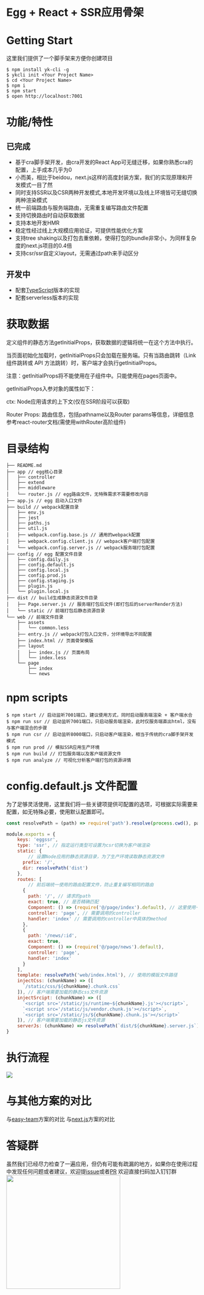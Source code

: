 # Egg + React + SSR应用骨架

# Getting Start

这里我们提供了一个脚手架来方便你创建项目

```
$ npm install yk-cli -g
$ ykcli init <Your Project Name>
$ cd <Your Project Name>
$ npm i
$ npm start
$ open http://localhost:7001
```

# 功能/特性

## 已完成

- 基于cra脚手架开发，由cra开发的React App可无缝迁移，如果你熟悉cra的配置，上手成本几乎为0
- 小而美，相比于beidou，next.js这样的高度封装方案，我们的实现原理和开发模式一目了然
- 同时支持SSR以及CSR两种开发模式,本地开发环境以及线上环境皆可无缝切换两种渲染模式
- 统一前端路由与服务端路由，无需重复编写路由文件配置
- 支持切换路由时自动获取数据
- 支持本地开发HMR
- 稳定性经过线上大规模应用验证，可提供性能优化方案
- 支持tree shaking以及打包去重依赖，使得打包的bundle非常小，为同样复杂度的next.js项目的0.4倍
- 支持csr/ssr自定义layout，无需通过path来手动区分

## 开发中

- 配套[TypeScript](https://github.com/ykfe/egg-react-ssr-typescript)版本的实现
- 配套serverless版本的实现

# 获取数据

定义组件的静态方法getInitialProps，获取数据的逻辑将统一在这个方法中执行。

当页面初始化加载时，getInitialProps只会加载在服务端。只有当路由跳转（Link组件跳转或 API 方法跳转）时，客户端才会执行getInitialProps。

注意：getInitialProps将不能使用在子组件中。只能使用在pages页面中。

getInitialProps入参对象的属性如下：

ctx: Node应用请求的上下文(仅在SSR阶段可以获取)

Router Props: 路由信息，包括pathname以及Router params等信息，详细信息参考react-router文档(需使用withRouter高阶组件)

# 目录结构
  
```
├── README.md
├── app // egg核心目录
│   ├── controller
│   ├── extend
│   ├── middleware
│   └── router.js // egg路由文件，无特殊需求不需要修改内容
├── app.js // egg 启动入口文件
├── build // webpack配置目录
│   ├── env.js
│   ├── jest
│   ├── paths.js
│   ├── util.js
│   ├── webpack.config.base.js // 通用的webpack配置
│   ├── webpack.config.client.js // webpack客户端打包配置
│   └── webpack.config.server.js // webpack服务端打包配置
├── config // egg 配置文件目录
│   ├── config.daily.js
│   ├── config.default.js
│   ├── config.local.js
│   ├── config.prod.js
│   ├── config.staging.js
│   ├── plugin.js
│   └── plugin.local.js
├── dist // build生成静态资源文件目录
│   ├── Page.server.js // 服务端打包后文件(即打包后的serverRender方法)
│   └── static // 前端打包后静态资源目录
└── web // 前端文件目录
    ├── assets
    │   └── common.less
    ├── entry.js // webpack打包入口文件，分环境导出不同配置
    ├── index.html // 页面骨架模版
    ├── layout
    │   ├── index.js // 页面布局
    │   └── index.less
    └── page
        ├── index
        └── news
```

# npm scripts

```
$ npm start // 启动监听7001端口，建议使用方式，同时启动服务端渲染 + 客户端水合
$ npm run ssr // 启动监听7001端口，只启动服务端渲染，此时仅服务端直出html，没有与客户端混合的步骤
$ npm run csr // 启动监听8000端口，只启动客户端渲染，相当于传统的cra脚手架开发模式
$ npm run prod // 模拟SSR应用生产环境
$ npm run build // 打包服务端以及客户端资源文件
$ npm run analyze // 可视化分析客户端打包的资源详情
```

# config.default.js 文件配置

为了足够灵活使用，这里我们将一些关键项提供可配置的选项，可根据实际需要来配置，如无特殊必要，使用默认配置即可。

```js
const resolvePath = (path) => require('path').resolve(process.cwd(), path)

module.exports = {
    keys: 'eggssr',
    type: 'ssr', // 指定运行类型可设置为csr切换为客户端渲染
    static: {
        // 设置Node应用的静态资源目录，为了生产环境读取静态资源文件
      prefix: '/',
      dir: resolvePath('dist')
    },
    routes: [
        // 前后端统一使用的路由配置文件，防止重复编写相同的路由
      {
        path: '/', // 请求的path
        exact: true, // 是否精确匹配
        Component: () => (require('@/page/index').default), // 这里使用一个function包裹为了让它延迟require, 否则Node环境无法识别前端组件中用到的import关键字会报错
        controller: 'page', // 需要调用的controller
        handler: 'index' // 需要调用的controller中具体的method
      },
      {
        path: '/news/:id',
        exact: true,
        Component: () => (require('@/page/news').default),
        controller: 'page',
        handler: 'index'
      }
    ],
    template: resolvePath('web/index.html'), // 使用的模版文件路径
    injectCss: (chunkName) => ([
      `/static/css/${chunkName}.chunk.css`
    ]), // 客户端需要加载的静态css文件资源
    injectSrcipt: (chunkName) => ([
      `<script src='/static/js/runtime~${chunkName}.js'></script>`,
      `<script src='/static/js/vendor.chunk.js'></script>`,
      `<script src='/static/js/${chunkName}.chunk.js'></script>`
    ]), // 客户端需要加载的静态js文件资源
    serverJs: (chunkName) => resolvePath(`dist/${chunkName}.server.js`) // 服务端需要使用的打包后的serverRender方法js文件的路径
}
```

# 执行流程

![](https://gw.alicdn.com/tfs/TB11BwkX8Gw3KVjSZFDXXXWEpXa-2050-1502.jpg)

# 与其他方案的对比

与[easy-team](https://github.com/ykfe/egg-react-ssr/wiki/与easy-team实现方案的对比)方案的对比
与[next.js](https://github.com/ykfe/egg-react-ssr/wiki/与next.js实现方案的对比)方案的对比


# 答疑群

虽然我们已经尽力检查了一遍应用，但仍有可能有疏漏的地方，如果你在使用过程中发现任何问题或者建议，欢迎提[issue](https://github.com/ykfe/egg-react-ssr/issues)或者[PR](https://github.com/ykfe/egg-react-ssr/pulls)
欢迎直接扫码加入钉钉群
<img src="https://img.alicdn.com/tfs/TB15zfha79E3KVjSZFGXXc19XXa-750-990.jpg" width="300">
